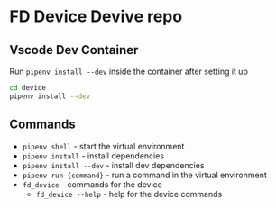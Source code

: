 # FD Device Devive repo

## Vscode Dev Container

Run ```pipenv install --dev``` inside the container after setting it up

```bash
cd device
pipenv install --dev
```

## Commands
- ```pipenv shell``` - start the virtual environment
- ```pipenv install``` - install dependencies
- ```pipenv install --dev``` - install dev dependencies
- ```pipenv run {command}``` - run a command in the virtual environment
- ```fd_device``` - commands for the device
    - ```fd_device --help``` - help for the device commands
    